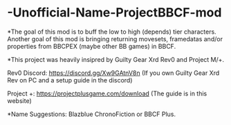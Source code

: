 # -Unofficial-Name-ProjectBBCF-mod
*The goal of this mod is to buff the low to high (depends) tier characters. Another goal of this mod is bringing returning movesets, framedatas and/or properties from BBCPEX (maybe other BB games) in BBCF.

*This project was heavily insipred by Guilty Gear Xrd Rev0 and Project M/+.

Rev0 Discord: https://discord.gg/Xw9GAtnV8n (If you own Guilty Gear Xrd Rev on PC and a setup guide in the discord)

Project +: https://projectplusgame.com/download (The guide is in this website)

*Name Suggestions: Blazblue ChronoFiction or BBCF Plus.  
